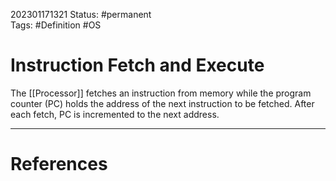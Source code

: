 202301171321
Status: #permanent  
Tags: #Definition #OS 

# Instruction Fetch and Execute

The [[Processor]] fetches an instruction from memory while the program counter (PC) holds the address of the next instruction to be fetched. After each fetch, PC is incremented to the next address.




---
# References